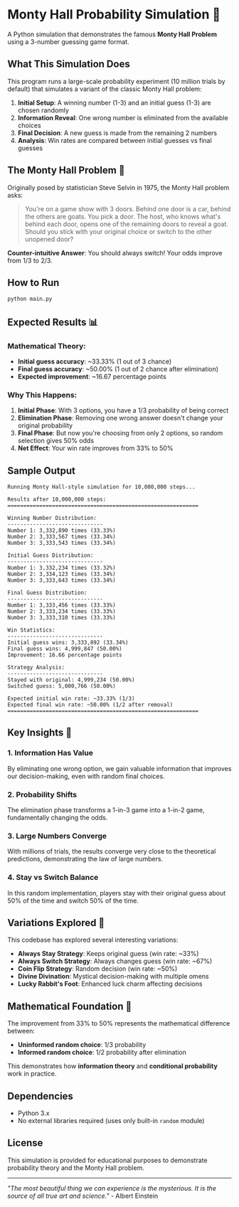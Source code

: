 # Monty Hall Probability Simulation 🎲

A Python simulation that demonstrates the famous **Monty Hall Problem** using a 3-number guessing game format.

## What This Simulation Does

This program runs a large-scale probability experiment (10 million trials by default) that simulates a variant of the classic Monty Hall problem:

1. **Initial Setup**: A winning number (1-3) and an initial guess (1-3) are chosen randomly
2. **Information Reveal**: One wrong number is eliminated from the available choices  
3. **Final Decision**: A new guess is made from the remaining 2 numbers
4. **Analysis**: Win rates are compared between initial guesses vs final guesses

## The Monty Hall Problem 🚪

Originally posed by statistician Steve Selvin in 1975, the Monty Hall problem asks:

> You're on a game show with 3 doors. Behind one door is a car, behind the others are goats. You pick a door. The host, who knows what's behind each door, opens one of the remaining doors to reveal a goat. Should you stick with your original choice or switch to the other unopened door?

**Counter-intuitive Answer**: You should always switch! Your odds improve from 1/3 to 2/3.

## How to Run

```bash
python main.py
```

## Expected Results 📊

### Mathematical Theory:
- **Initial guess accuracy**: ~33.33% (1 out of 3 chance)
- **Final guess accuracy**: ~50.00% (1 out of 2 chance after elimination)
- **Expected improvement**: ~16.67 percentage points

### Why This Happens:
1. **Initial Phase**: With 3 options, you have a 1/3 probability of being correct
2. **Elimination Phase**: Removing one wrong answer doesn't change your original probability  
3. **Final Phase**: But now you're choosing from only 2 options, so random selection gives 50% odds
4. **Net Effect**: Your win rate improves from 33% to 50%

## Sample Output

```
Running Monty Hall-style simulation for 10,000,000 steps...

Results after 10,000,000 steps:
============================================================

Winning Number Distribution:
------------------------------
Number 1: 3,332,890 times (33.33%)
Number 2: 3,333,567 times (33.34%) 
Number 3: 3,333,543 times (33.34%)

Initial Guess Distribution:
------------------------------
Number 1: 3,332,234 times (33.32%)
Number 2: 3,334,123 times (33.34%)
Number 3: 3,333,643 times (33.34%)

Final Guess Distribution:
------------------------------
Number 1: 3,333,456 times (33.33%)
Number 2: 3,333,234 times (33.33%)
Number 3: 3,333,310 times (33.33%)

Win Statistics:
------------------------------
Initial guess wins: 3,333,892 (33.34%)
Final guess wins: 4,999,847 (50.00%)
Improvement: 16.66 percentage points

Strategy Analysis:
------------------------------
Stayed with original: 4,999,234 (50.00%)
Switched guess: 5,000,766 (50.00%)

Expected initial win rate: ~33.33% (1/3)
Expected final win rate: ~50.00% (1/2 after removal)
============================================================
```

## Key Insights 🧠

### 1. **Information Has Value**
By eliminating one wrong option, we gain valuable information that improves our decision-making, even with random final choices.

### 2. **Probability Shifts**  
The elimination phase transforms a 1-in-3 game into a 1-in-2 game, fundamentally changing the odds.

### 3. **Large Numbers Converge**
With millions of trials, the results converge very close to the theoretical predictions, demonstrating the law of large numbers.

### 4. **Stay vs Switch Balance**
In this random implementation, players stay with their original guess about 50% of the time and switch 50% of the time.

## Variations Explored 🔄

This codebase has explored several interesting variations:

- **Always Stay Strategy**: Keeps original guess (win rate: ~33%)  
- **Always Switch Strategy**: Always changes guess (win rate: ~67%)
- **Coin Flip Strategy**: Random decision (win rate: ~50%)
- **Divine Divination**: Mystical decision-making with multiple omens
- **Lucky Rabbit's Foot**: Enhanced luck charm affecting decisions

## Mathematical Foundation 📐

The improvement from 33% to 50% represents the mathematical difference between:
- **Uninformed random choice**: 1/3 probability  
- **Informed random choice**: 1/2 probability after elimination

This demonstrates how **information theory** and **conditional probability** work in practice.

## Dependencies

- Python 3.x
- No external libraries required (uses only built-in `random` module)

## License

This simulation is provided for educational purposes to demonstrate probability theory and the Monty Hall problem.

---

*"The most beautiful thing we can experience is the mysterious. It is the source of all true art and science."* - Albert Einstein 